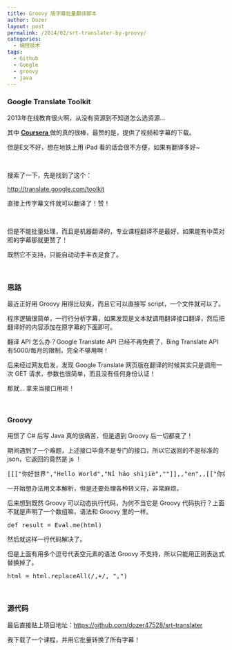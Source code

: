 ```yaml
---
title: Groovy 版字幕批量翻译脚本
author: Dozer
layout: post
permalink: /2014/02/srt-translater-by-groovy/
categories:
  - 编程技术
tags:
  - Github
  - Google
  - groovy
  - java
---
```


### Google Translate Toolkit

2013年在线教育很火啊，从没有资源到不知道怎么选资源…

其中 <a href="https://www.coursera.org/" target="_blank"><strong>Coursera</strong> </a>做的真的很棒，最赞的是，提供了视频和字幕的下载。

但是E文不好，想在地铁上用 iPad 看的话会很不方便，如果有翻译多好~

<!--more-->

&nbsp;

搜索了一下，先是找到了这个：

http://translate.google.com/toolkit

直接上传字幕文件就可以翻译了！赞！

&nbsp;

但是不能批量处理，而且是机器翻译的，专业课程翻译不是最好，如果能有中英对照的字幕那就更赞了！

既然它不支持，只能自动动手丰衣足食了。

&nbsp;

### 思路

最近正好用 Groovy 用得比较爽，而且它可以直接写 script，一个文件就可以了。

程序逻辑很简单，一行行分析字幕，如果发现是文本就调用翻译接口翻译，然后把翻译好的内容添加在原字幕的下面即可。

翻译 API 怎么办？Google Translate API 已经不再免费了，Bing Translate API 有5000/每月的限制，完全不够用啊！

后来经过网友启发，发现 Google Translate 网页版在翻译的时候其实只是调用一次 GET 请求，参数也很简单，而且没有任何身份认证！

那就… 拿来当接口用呗！

&nbsp;

### Groovy

用惯了 C# 后写 Java 真的很痛苦，但是遇到 Groovy 后一切都变了！

期间遇到了一个难题，上述接口毕竟不是专门的接口，所以它返回的不是标准的 json，它返回的竟然是 js ！

<pre class="lang:js decode:true">[[["你好世界","Hello World","Nǐ hǎo shìjiè",""]],,"en",,[["你好",[1],false,false,867,0,1,0],["世界",[2],false,false,867,1,2,0]],[["Hello",1,[["你好",867,false,false],["您好",102,false,false],["打招呼",0,false,false],["招呼",0,false,false],["啰",0,false,false]],[[0,5]],"Hello World"],["World",2,[["世界",867,false,false],["全球",0,false,false],["世",0,false,false],["国际",0,false,false],["的世界",0,false,false]],[[6,11]],""]],,,[["en"]],2]</pre>

一开始想办法用文本解析，但是还要处理各种转义符，非常麻烦。

后来想到既然 Groovy 可以动态执行代码，为何不当它是 Groovy 代码执行？上面不就是声明了一个数组嘛，语法和 Groovy 里的一样。

<pre class="lang:java decode:true">def result = Eval.me(html)</pre>

然后就这样一行代码解决了。

但是上面有用多个逗号代表空元素的语法 Groovy 不支持，所以只能用正则表达式替换掉了。

<pre class="lang:java decode:true ">html = html.replaceAll(/,+/, ",")</pre>

&nbsp;

### 源代码

最后直接贴上项目地址：<a href="https://github.com/dozer47528/srt-translater" target="_blank">https://github.com/dozer47528/srt-translater</a>

我下载了一个课程，并用它批量转换了所有字幕！
